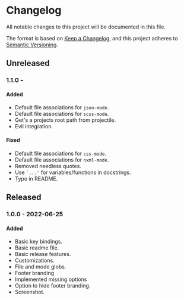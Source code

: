 # Changelog

All notable changes to this project will be documented in this file.

The format is based on [Keep a Changelog](https://keepachangelog.com/en/1.0.0/),
and this project adheres to [Semantic Versioning](https://semver.org/spec/v2.0.0.html).

## Unreleased

### 1.1.0 -

#### Added
- Default file associations for `json-mode`.
- Default file associations for `scss-mode`.
- Get's a projects root path from projectile.
- Evil integration.

#### Fixed
- Default file associations for `css-mode`.
- Default file associations for `nxml-mode`.
- Removed needless quotes.
- Use `` `...' `` for variables/functions in docstrings.
- Typo in README.

## Released

### 1.0.0 - 2022-06-25

#### Added
- Basic key bindings.
- Basic readme file.
- Basic release features.
- Customizations.
- File and mode globs.
- Footer branding
- Implemented missing options
- Option to hide footer branding.
- Screenshot.

